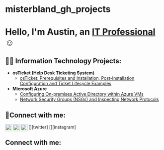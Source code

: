# misterbland_gh_projects

<h1>Hello, I'm Austin, an <a href="https://www.linkedin.com/in/austin-bland-38646b95">IT Professional</a>☺</h1>

<h2>👨‍💻 Information Technology Projects:</h2>

- <b>osTicket (Help Desk Ticketing System)</b>
  - [osTicket: Prerequisites and Installation, Post-Installation Configuration and Ticket Lifecycle Examples](https://github.com/misterbland/osticket-prereqs)
- <b>Microsoft Azure</b>
  - [Configuring On-premises Active Directory within Azure VMs](https://github.com/misterbland/azure-network-protocols)
  - [Network Security Groups (NSGs) and Inspecting Network Protocols](https://github.com/joshmadakorcc/azure-network-protocols)

<h2>🤳Connect with me:</h2>

[<img align="left" alt="Josh | Twitter" width="22px" src="https://cdn.jsdelivr.net/npm/simple-icons@v3/icons/twitter.svg" />][twitter]
[<img align="left" alt="Josh | LinkedIn" width="22px" src="https://cdn.jsdelivr.net/npm/simple-icons@v3/icons/linkedin.svg" />][linkedin]
[<img align="left" alt="Josh | Instagram" width="22px" src="https://cdn.jsdelivr.net/npm/simple-icons@v3/icons/instagram.svg" />][instagram]

<h2> Connect with me:</h2>


[linkedin]: "https://www.linkedin.com/in/austin-bland-38646b95"
